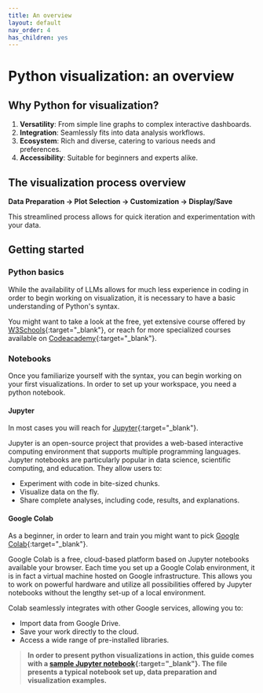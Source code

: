 ```yaml
---
title: An overview
layout: default
nav_order: 4
has_children: yes
---
```

# Python visualization: an overview

## Why Python for visualization?

1. **Versatility**: From simple line graphs to complex interactive dashboards.
2. **Integration**: Seamlessly fits into data analysis workflows.
3. **Ecosystem**: Rich and diverse, catering to various needs and preferences.
4. **Accessibility**: Suitable for beginners and experts alike.

## The visualization process overview

**Data Preparation → Plot Selection → Customization → Display/Save**

This streamlined process allows for quick iteration and experimentation with your data.

## Getting started

### Python basics

While the availability of LLMs allows for much less experience in coding in order to begin working on visualization, it is necessary to have a basic understanding of Python's syntax.

You might want to take a look at the free, yet extensive course offered by [W3Schools](https://www.w3schools.com/python/){:target="_blank"},
or reach for more specialized courses available on [Codeacademy](https://www.codecademy.com/){:target="_blank"}.

### Notebooks

Once you familiarize yourself with the syntax, you can begin working on your first visualizations. In order to set up your workspace, you need a python notebook.

#### Jupyter

In most cases you will reach for [Jupyter](https://jupyter.org/){:target="_blank"}. 

Jupyter is an open-source project that provides a web-based interactive computing environment that supports multiple programming languages. Jupyter notebooks are particularly popular in data science, scientific computing, and education. They allow users to:

- Experiment with code in bite-sized chunks.
- Visualize data on the fly.
- Share complete analyses, including code, results, and explanations.

#### Google Colab

As a beginner, in order to learn and train you might want to pick [Google Colab](https://colab.google/){:target="_blank"}.

Google Colab is a free, cloud-based platform based on Jupyter notebooks available your browser. Each time you set up a Google Colab environment, it is in fact a virtual machine hosted on Google infrastructure. This allows you to work on powerful hardware and utilize all possibilities offered by Jupyter notebooks without the lengthy set-up of a local environment.

Colab seamlessly integrates with other Google services, allowing you to:

- Import data from Google Drive.
- Save your work directly to the cloud.
- Access a wide range of pre-installed libraries.

>**In order to present python visualizations in action, this guide comes with a [sample Jupyter notebook](https://colab.research.google.com/drive/1EeotEW_-YPLUxfeOq0ZHz4z0j4WTZQjM?usp=sharing){:target="_blank"}. The file presents a typical notebook set up, data preparation and visualization examples.**